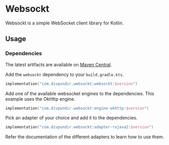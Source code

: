 # Websockt

Websockt is a simple WebSocket client library for Kotlin.

## Usage

### Dependencies

The latest artifacts are available on [Maven Central](https://central.sonatype.com/namespace/com.divpundir.websockt).

Add the `websockt` dependency to your `build.gradle.kts`.

```kotlin
implementation("com.divpundir.websockt:websockt:$version")
```

Add one of the available websocket engines to the dependencies. This example uses the OkHttp engine.

```kotlin
implementation("com.divpundir.websockt:engine-okhttp:$version")
```

Pick an adapter of your choice and add it to the dependencies.

```kotlin
implementation("com.divpundir.websockt:adapter-rxjava2:$version")
```

Refer the documentation of the different adapters to learn how to use them.
